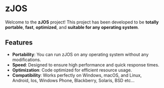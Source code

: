 # zJOS

Welcome to the **zJOS** project! This project has been developed to be **totally portable**, **fast**, **optimized**, and **suitable for any operating system**.

## Features

- **Portability**: You can run zJOS on any operating system without any modifications.
- **Speed**: Designed to ensure high performance and quick response times.
- **Optimization**: Code optimized for efficient resource usage.
- **Compatibility**: Works perfectly on Windows, macOS, and Linux, Android, Ios, Windows Phone, Blackberry, Solaris, BSD etc...
